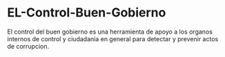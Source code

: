 # EL-Control-Buen-Gobierno
 El control del buen gobierno es una herramienta de apoyo a los organos internos de control y ciudadania en general para detectar y prevenir actos de corrupcion.
